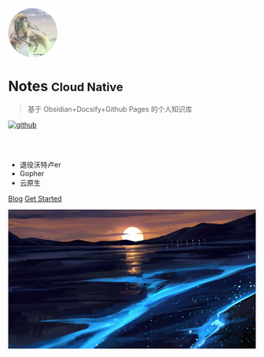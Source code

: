<!-- _coverpage.md -->

<img src="_media/icon.png" alt="logo" style="zoom:25%;" />

# Notes <small>Cloud Native</small>

> 基于 Obsidian+Docsify+Github Pages 的个人知识库

[![github](https://img.shields.io/badge/github-hyper2t-brightgreen.svg)](https://github.com/hyper2t/notes) 

<br>

<span id="busuanzi_container_site_pv" style='display:none'>
    👀 访问量：<span id="busuanzi_value_site_pv"></span> 次
</span>
<span id="busuanzi_container_site_uv" style='display:none'>
    | 🚴‍♂️ 访客数：<span id="busuanzi_value_site_uv"></span> 人
</span>

<br>

- 退役沃特卢er
- Gopher
- 云原生

[Blog](https://hyper2t.github.io/)
[Get Started](README.md)

<!-- 背景图片 -->

![](_media/bg.jpg)